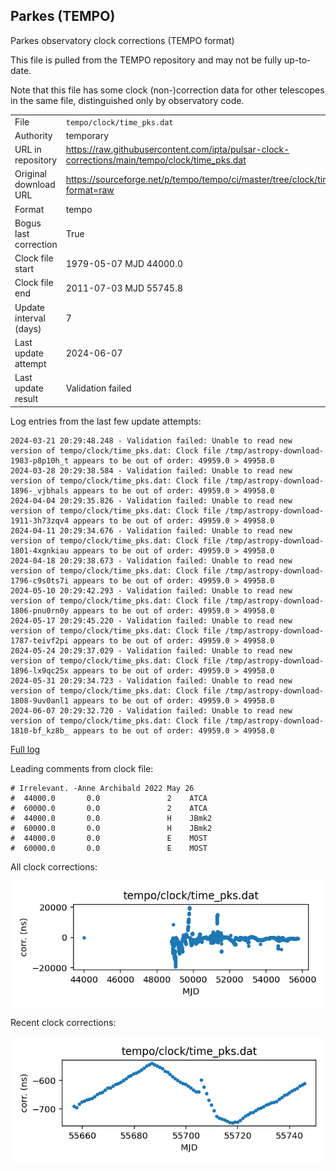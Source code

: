 
## Parkes (TEMPO)

Parkes observatory clock corrections (TEMPO format)

This file is pulled from the TEMPO repository and may not be fully
up-to-date.

Note that this file has some clock (non-)correction data for other
telescopes in the same file, distinguished only by observatory code.

|     |     |
|:--- |:--- |
| File | `tempo/clock/time_pks.dat` |
| Authority | temporary |
| URL in repository | <https://raw.githubusercontent.com/ipta/pulsar-clock-corrections/main/tempo/clock/time_pks.dat> |
| Original download URL | <https://sourceforge.net/p/tempo/tempo/ci/master/tree/clock/time_pks.dat?format=raw> |
| Format | tempo |
| Bogus last correction | True |
| Clock file start | 1979-05-07 MJD 44000.0 |
| Clock file end | 2011-07-03 MJD 55745.8 |
| Update interval (days) | 7 |
| Last update attempt | 2024-06-07 |
| Last update result | Validation failed |

Log entries from the last few update attempts:
```
2024-03-21 20:29:48.248 - Validation failed: Unable to read new version of tempo/clock/time_pks.dat: Clock file /tmp/astropy-download-1983-p8p10h_t appears to be out of order: 49959.0 > 49958.0
2024-03-28 20:29:38.584 - Validation failed: Unable to read new version of tempo/clock/time_pks.dat: Clock file /tmp/astropy-download-1896-_vjbhals appears to be out of order: 49959.0 > 49958.0
2024-04-04 20:29:35.826 - Validation failed: Unable to read new version of tempo/clock/time_pks.dat: Clock file /tmp/astropy-download-1911-3h73zqv4 appears to be out of order: 49959.0 > 49958.0
2024-04-11 20:29:34.676 - Validation failed: Unable to read new version of tempo/clock/time_pks.dat: Clock file /tmp/astropy-download-1801-4xgnkiau appears to be out of order: 49959.0 > 49958.0
2024-04-18 20:29:38.673 - Validation failed: Unable to read new version of tempo/clock/time_pks.dat: Clock file /tmp/astropy-download-1796-c9s0ts7i appears to be out of order: 49959.0 > 49958.0
2024-05-10 20:29:42.293 - Validation failed: Unable to read new version of tempo/clock/time_pks.dat: Clock file /tmp/astropy-download-1806-pnu0rn0y appears to be out of order: 49959.0 > 49958.0
2024-05-17 20:29:45.220 - Validation failed: Unable to read new version of tempo/clock/time_pks.dat: Clock file /tmp/astropy-download-1787-teivf2pi appears to be out of order: 49959.0 > 49958.0
2024-05-24 20:29:37.029 - Validation failed: Unable to read new version of tempo/clock/time_pks.dat: Clock file /tmp/astropy-download-1896-lx9qc25x appears to be out of order: 49959.0 > 49958.0
2024-05-31 20:29:34.723 - Validation failed: Unable to read new version of tempo/clock/time_pks.dat: Clock file /tmp/astropy-download-1808-9uv0anl1 appears to be out of order: 49959.0 > 49958.0
2024-06-07 20:29:32.720 - Validation failed: Unable to read new version of tempo/clock/time_pks.dat: Clock file /tmp/astropy-download-1810-bf_kz8b_ appears to be out of order: 49959.0 > 49958.0
```
[Full log](https://raw.githubusercontent.com/ipta/pulsar-clock-corrections/main/log/tempo/clock/time_pks.dat.log)

Leading comments from clock file:

    # Irrelevant. -Anne Archibald 2022 May 26
    #  44000.0       0.0               2    ATCA
    #  60000.0       0.0               2    ATCA
    #  44000.0       0.0               H    JBmk2
    #  60000.0       0.0               H    JBmk2
    #  44000.0       0.0               E    MOST
    #  60000.0       0.0               E    MOST



All clock corrections:

![plot of all clock corrections](time_pks.dat.png "All corrections")

Recent clock corrections:

![plot of recent clock corrections](time_pks.dat.short.png "Recent corrections")

